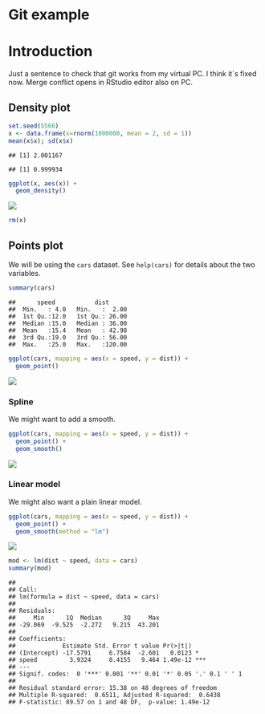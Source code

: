 Git example
================

# Introduction

Just a sentence to check that git works from my virtual PC. I think
it\`s fixed now. Merge conflict opens in RStudio editor also on PC.

## Density plot

``` r
set.seed(5566)
x <- data.frame(x=rnorm(1000000, mean = 2, sd = 1))
mean(x$x); sd(x$x)
```

    ## [1] 2.001167

    ## [1] 0.999934

``` r
ggplot(x, aes(x)) +
  geom_density()
```

![](ex_git_files/figure-gfm/xdensity-1.png)<!-- -->

``` r
rm(x)
```

## Points plot

We will be using the `cars` dataset. See `help(cars)` for details about
the two variables.

``` r
summary(cars)
```

    ##      speed           dist       
    ##  Min.   : 4.0   Min.   :  2.00  
    ##  1st Qu.:12.0   1st Qu.: 26.00  
    ##  Median :15.0   Median : 36.00  
    ##  Mean   :15.4   Mean   : 42.98  
    ##  3rd Qu.:19.0   3rd Qu.: 56.00  
    ##  Max.   :25.0   Max.   :120.00

``` r
ggplot(cars, mapping = aes(x = speed, y = dist)) +
  geom_point()
```

![](ex_git_files/figure-gfm/cars-points-plot-1.png)<!-- -->

### Spline

We might want to add a smooth.

``` r
ggplot(cars, mapping = aes(x = speed, y = dist)) +
  geom_point() +
  geom_smooth()
```

![](ex_git_files/figure-gfm/cars-points-plot-smooth-1.png)<!-- -->

### Linear model

We might also want a plain linear model.

``` r
ggplot(cars, mapping = aes(x = speed, y = dist)) +
  geom_point() +
  geom_smooth(method = "lm")
```

![](ex_git_files/figure-gfm/cars-points-plot-smooth-lm-1.png)<!-- -->

``` r
mod <- lm(dist ~ speed, data = cars)
summary(mod)
```

    ## 
    ## Call:
    ## lm(formula = dist ~ speed, data = cars)
    ## 
    ## Residuals:
    ##     Min      1Q  Median      3Q     Max 
    ## -29.069  -9.525  -2.272   9.215  43.201 
    ## 
    ## Coefficients:
    ##             Estimate Std. Error t value Pr(>|t|)    
    ## (Intercept) -17.5791     6.7584  -2.601   0.0123 *  
    ## speed         3.9324     0.4155   9.464 1.49e-12 ***
    ## ---
    ## Signif. codes:  0 '***' 0.001 '**' 0.01 '*' 0.05 '.' 0.1 ' ' 1
    ## 
    ## Residual standard error: 15.38 on 48 degrees of freedom
    ## Multiple R-squared:  0.6511, Adjusted R-squared:  0.6438 
    ## F-statistic: 89.57 on 1 and 48 DF,  p-value: 1.49e-12
